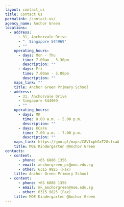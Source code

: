 ```yaml
---
layout: contact_us
title: Contact Us
permalink: /contact-us/
agency_name: Anchor Green
locations:
  - address:
      - 31, Anchorvale Drive
      - "  Singapore 544969"
      - ""
    operating_hours:
      - days: Mon - Thu
        time: 7.00am - 5.30pm
        description: ""
      - days: Fri
        time: 7.00am - 5.00pm
        description: ""
    maps_link: ""
    title: Anchor Green Primary School
  - address:
      - 31, Anchorvale Drive
      - Singapore 544969
      - ""
    operating_hours:
      - days: MK
        time: 8.00 a.m. - 5.00 p.m.
        description: ""
      - days: KCare
        time: 7.00 a.m. - 7.00 p.m.
        description: ""
    maps_link: https://goo.gl/maps/C8VfxphGxT2GsfcaA
    title: MOE Kindergarten @Anchor Green
contacts:
  - content:
      - phone: +65 6886 1356
      - email: anchorgreen_ps@moe.edu.sg
      - other: 6315 9825 (Fax)
    title: Anchor Green Primary School
  - content:
      - phone: +65 6886 1356
      - email: mk_anchorgreen@moe.edu.sg
      - other: 6315 9825 (Fax)
    title: MOE Kindergarten @Anchor Green
---
```

